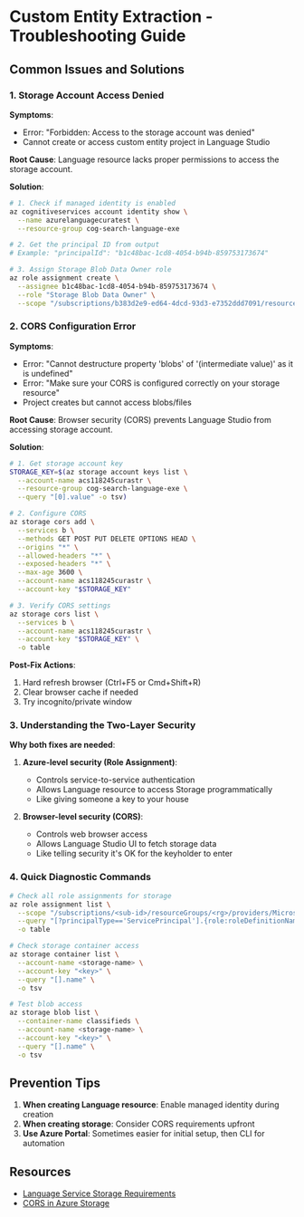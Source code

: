# Custom Entity Extraction - Troubleshooting Guide

## Common Issues and Solutions

### 1. Storage Account Access Denied

**Symptoms**:
- Error: "Forbidden: Access to the storage account was denied"
- Cannot create or access custom entity project in Language Studio

**Root Cause**: 
Language resource lacks proper permissions to access the storage account.

**Solution**:
```bash
# 1. Check if managed identity is enabled
az cognitiveservices account identity show \
  --name azurelanguagecuratest \
  --resource-group cog-search-language-exe

# 2. Get the principal ID from output
# Example: "principalId": "b1c48bac-1cd8-4054-b94b-859753173674"

# 3. Assign Storage Blob Data Owner role
az role assignment create \
  --assignee b1c48bac-1cd8-4054-b94b-859753173674 \
  --role "Storage Blob Data Owner" \
  --scope "/subscriptions/b383d2e9-ed64-4dcd-93d3-e7352ddd7091/resourceGroups/cog-search-language-exe/providers/Microsoft.Storage/storageAccounts/acs118245curastr"
```

### 2. CORS Configuration Error

**Symptoms**:
- Error: "Cannot destructure property 'blobs' of '(intermediate value)' as it is undefined"
- Error: "Make sure your CORS is configured correctly on your storage resource"
- Project creates but cannot access blobs/files

**Root Cause**: 
Browser security (CORS) prevents Language Studio from accessing storage account.

**Solution**:
```bash
# 1. Get storage account key
STORAGE_KEY=$(az storage account keys list \
  --account-name acs118245curastr \
  --resource-group cog-search-language-exe \
  --query "[0].value" -o tsv)

# 2. Configure CORS
az storage cors add \
  --services b \
  --methods GET POST PUT DELETE OPTIONS HEAD \
  --origins "*" \
  --allowed-headers "*" \
  --exposed-headers "*" \
  --max-age 3600 \
  --account-name acs118245curastr \
  --account-key "$STORAGE_KEY"

# 3. Verify CORS settings
az storage cors list \
  --services b \
  --account-name acs118245curastr \
  --account-key "$STORAGE_KEY" \
  -o table
```

**Post-Fix Actions**:
1. Hard refresh browser (Ctrl+F5 or Cmd+Shift+R)
2. Clear browser cache if needed
3. Try incognito/private window

### 3. Understanding the Two-Layer Security

**Why both fixes are needed**:

1. **Azure-level security (Role Assignment)**:
   - Controls service-to-service authentication
   - Allows Language resource to access Storage programmatically
   - Like giving someone a key to your house

2. **Browser-level security (CORS)**:
   - Controls web browser access
   - Allows Language Studio UI to fetch storage data
   - Like telling security it's OK for the keyholder to enter

### 4. Quick Diagnostic Commands

```bash
# Check all role assignments for storage
az role assignment list \
  --scope "/subscriptions/<sub-id>/resourceGroups/<rg>/providers/Microsoft.Storage/storageAccounts/<storage>" \
  --query "[?principalType=='ServicePrincipal'].{role:roleDefinitionName, assignee:principalId}" \
  -o table

# Check storage container access
az storage container list \
  --account-name <storage-name> \
  --account-key "<key>" \
  --query "[].name" \
  -o tsv

# Test blob access
az storage blob list \
  --container-name classifieds \
  --account-name <storage-name> \
  --account-key "<key>" \
  --query "[].name" \
  -o tsv
```

## Prevention Tips

1. **When creating Language resource**: Enable managed identity during creation
2. **When creating storage**: Consider CORS requirements upfront
3. **Use Azure Portal**: Sometimes easier for initial setup, then CLI for automation

## Resources
- [Language Service Storage Requirements](https://learn.microsoft.com/en-us/azure/cognitive-services/language-service/custom-named-entity-recognition/how-to/create-project)
- [CORS in Azure Storage](https://docs.microsoft.com/en-us/rest/api/storageservices/cross-origin-resource-sharing--cors--support-for-the-azure-storage-services)